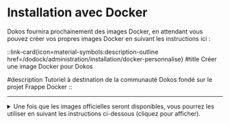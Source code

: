 # Installation avec Docker

Dokos fournira prochainement des images Docker, en attendant vous pouvez créer vos propres images Docker en suivant les instructions ici :

::link-card{icon=material-symbols:description-outline href=/dodock/administration/installation/docker-personnalise}
#title
Créer une image Docker pour Dokos

#description
Tutoriel à destination de la communauté Dokos fondé sur le projet Frappe Docker
::

---

<details>
<summary>Une fois que les images officielles seront disponibles, vous pourrez les utiliser en suivant les instructions ci-dessous (cliquez pour afficher).</summary>

## Installer Docker

Si Docker et Docker Compose ne sont pas installés sur votre serveur, vous pouvez utiliser la commande suivante ou vous reporter à la documentation de Docker.

```bash
curl -fsSL https://get.docker.com | bash

# Vérifier l'installation de Docker
docker --version
docker compose version
docker run hello-world
```

## Télécharger le fichier Compose pour Dokos

Téléchargez le fichier `dokos-docker.yml` pour Dokos depuis le dépôt GitLab de Dokos.

::alert{type=info}
:::icon-link{icon=material-symbols:description-outline href=https://gitlab.com/-/snippets/2506120}
Le fichier est accessible ici : <span>https://</span>gitlab.com/-/snippets/2506120
:::
::

```bash
# curl -o dokos-docker.yml https://gitlab.com/dokos/dokos/raw/v3.x.x/dokos-docker.yml
```

## Lancer Dokos

Vous pouvez ensuite lancer l'installation de Dokos, en utilisant la commande :
```bash
docker compose -p dokos -f dokos-docker.yml up -d
```

L'installation du site peut prendre quelques minutes, vous pouvez suivre son avancement avec la commande `docker logs dokos-create-site-1 -f`, ou simplement attendre avec `docker wait dokos-create-site-1`.


## Accéder à Dokos

Vous pouvez accéder à Dokos en accédant au port 8080 du serveur dans votre navigateur, <http://mon-serveur.fr:8080> par exemplen, ou <http://localhost:8080> pour un serveur local.

Ensuite, vous pouvez vous connecter avec les identifiants suivants :
- Nom d'utilisateur : `Administrator`
- Mot de passe : `admin`

:::alert{type=warning}
N'oubliez pas de changer le mot de passe de l'utilisateur `Administrator` lors de la finalisation de l'installation.
:::

## Arrêter Dokos

Pour arrêter Dokos, vous pouvez utiliser la commande suivante :
```bash
docker compose -p dokos -f dokos-docker.yml down
```

## Sauvegarder et restaurer Dokos

### Sauvegarder Dokos

Pour sauvegarder Dokos **une fois lancé**, vous pouvez utiliser la commande suivante :
```bash
# Le système doit être up pour effectuer une sauvegarde
docker compose -p dokos -f dokos-docker.yml run backend bench backup --with-files --compress
```

### Restaurer Dokos

Pour restaurer Dokos, vous devez d'abord démarrer le système avec le fichier `dokos-docker.yml` et suivre cette procédure :
```bash
# Le projet dokos doit être up pour effectuer une restauration
docker compose -p dokos -f dokos-docker.yml up -d

# Lister les sauvegardes disponibles
docker compose -p dokos -f dokos-docker.yml run backend bench ls sites/frontend/private/backups

# Restaurer la sauvegarde en spécifiant le nom du fichier
docker compose -p dokos -f dokos-docker.yml run backend bench restore \
    [...]-frontend-database.sql.gz \
    --with-public-files [...]-frontend-files.tar.gz \
    --with-private-files [...]-frontend-private-files.tar.gz
```

## Mettre à jour Dokos

Pour mettre à jour Dokos, vous pouvez utiliser la commande suivante :
```bash
docker compose -p dokos -f dokos-docker.yml pull
```

</details>